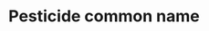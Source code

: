---
title: 'Pesticide common name'
field: 'is.pesticide.commonName'
slug: 'is-pesticide-commonname'
description: 'The common name of the pesticide'
comment: 'select from control list'
required: False
module: 'Pesticides'
cluster: 'Fsc'
policy: 'Controlled value. Multi select from control list.'
layout: 'fsc'
---